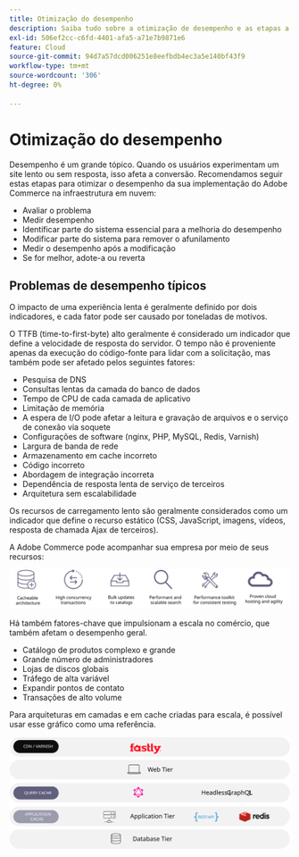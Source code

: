 ```yaml
---
title: Otimização do desempenho
description: Saiba tudo sobre a otimização de desempenho e as etapas a serem seguidas para analisar o desempenho da implementação do Adobe Commerce.
exl-id: 506ef2cc-c6fd-4401-afa5-a71e7b9871e6
feature: Cloud
source-git-commit: 94d7a57dcd006251e8eefbdb4ec3a5e140bf43f9
workflow-type: tm+mt
source-wordcount: '306'
ht-degree: 0%

---
```


# Otimização do desempenho

Desempenho é um grande tópico. Quando os usuários experimentam um site lento ou sem resposta, isso afeta a conversão. Recomendamos seguir estas etapas para otimizar o desempenho da sua implementação do Adobe Commerce na infraestrutura em nuvem:

- Avaliar o problema
- Medir desempenho
- Identificar parte do sistema essencial para a melhoria do desempenho
- Modificar parte do sistema para remover o afunilamento
- Medir o desempenho após a modificação
- Se for melhor, adote-a ou reverta

## Problemas de desempenho típicos

O impacto de uma experiência lenta é geralmente definido por dois indicadores, e cada fator pode ser causado por toneladas de motivos.

O TTFB (time-to-first-byte) alto geralmente é considerado um indicador que define a velocidade de resposta do servidor. O tempo não é proveniente apenas da execução do código-fonte para lidar com a solicitação, mas também pode ser afetado pelos seguintes fatores:

- Pesquisa de DNS
- Consultas lentas da camada do banco de dados
- Tempo de CPU de cada camada de aplicativo
- Limitação de memória
- A espera de I/O pode afetar a leitura e gravação de arquivos e o serviço de conexão via soquete
- Configurações de software (nginx, PHP, MySQL, Redis, Varnish)
- Largura de banda de rede
- Armazenamento em cache incorreto
- Código incorreto
- Abordagem de integração incorreta
- Dependência de resposta lenta de serviço de terceiros
- Arquitetura sem escalabilidade

Os recursos de carregamento lento são geralmente considerados como um indicador que define o recurso estático (CSS, JavaScript, imagens, vídeos, resposta de chamada Ajax de terceiros).

A Adobe Commerce pode acompanhar sua empresa por meio de seus recursos:

![Diagrama que mostra os recursos escalonáveis do Adobe Commerce](../../../assets/playbooks/scalable-capabilities.svg)

Há também fatores-chave que impulsionam a escala no comércio, que também afetam o desempenho geral.

- Catálogo de produtos complexo e grande
- Grande número de administradores
- Lojas de discos globais
- Tráfego de alta variável
- Expandir pontos de contato
- Transações de alto volume

Para arquiteturas em camadas e em cache criadas para escala, é possível usar esse gráfico como uma referência.

![Diagrama que mostra como usar a API do GraphQL do Adobe Commerce em uma arquitetura que pode ser armazenada em cache](../../../assets/playbooks/cacheable-architecture.svg)
